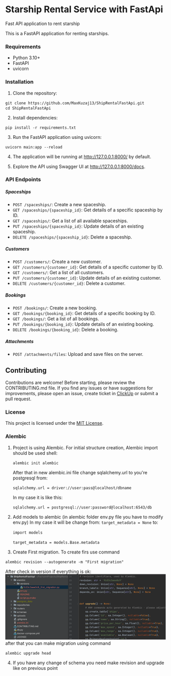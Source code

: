# Starship Rental Service with FastApi
Fast API application to rent starship

This is a FastAPI application for renting starships.

### Requirements

- Python 3.10+
- FastAPI
- uvicorn

### Installation

1. Clone the repository:
```shell
git clone https://github.com/MaxKuzaj13/ShipRentalFastApi.git
cd ShipRentalFastApi
```

2. Install dependencies:
```shell
pip install -r requirements.txt
```
3. Run the FastAPI application using uvicorn:
```shell
uvicorn main:app --reload
```
4. The application will be running at http://127.0.0.1:8000/ by default.

5. Explore the API using Swagger UI at http://127.0.0.1:8000/docs.

### API Endpoints

##### Spaceships
- `POST /spaceships/`: Create a new spaceship.
- `GET /spaceships/{spaceship_id}`: Get details of a specific spaceship by ID.
- `GET /spaceships/`: Get a list of all available spaceships.
- `PUT /spaceships/{spaceship_id}`: Update details of an existing spaceship.
- `DELETE /spaceships/{spaceship_id}`: Delete a spaceship.

##### Customers
- `POST /customers/`: Create a new customer.
- `GET /customers/{customer_id}`: Get details of a specific customer by ID.
- `GET /customers/`: Get a list of all customers.
- `PUT /customers/{customer_id}`: Update details of an existing customer.
- `DELETE /customers/{customer_id}`: Delete a customer.

##### Bookings
- `POST /bookings/`: Create a new booking.
- `GET /bookings/{booking_id}`: Get details of a specific booking by ID.
- `GET /bookings/`: Get a list of all bookings.
- `PUT /bookings/{booking_id}`: Update details of an existing booking.
- `DELETE /bookings/{booking_id}`: Delete a booking.

##### Attachments
- `POST /attachments/files`: Upload and save files on the server.

## Contributing

Contributions are welcome! Before starting, please review the CONTRIBUTING.md file. If you find any issues or have suggestions for improvements, please open an issue, create ticket in [ClickUp](https://sharing.clickup.com/9015557545/b/h/6-901504164692-2/bdb3443a77bb105) or submit a pull request.

### License

This project is licensed under the [MIT License](LICENSE).


### Alembic
1. Project is using Alembic. For initial structure creation, Alembic import should be used shell:

    ```shell
    alembic init alembic
    ```

    After that in new alembic.ini file change sqlalchemy.url to you're postgresql from:
    ```shell
    sqlalchemy.url = driver://user:pass@localhost/dbname
    ```
    In my case it is like this:
    
    ```shell
   sqlalchemy.url = postgresql://user:password@localhost:6543/db
    ```
2. Add models to alembic (in alembic folder env.py file you have to modify env.py)
In my case it will be change from: `target_metadata = None` to:

    `import models `

    `target_metadata = models.Base.metadata`


3. Create First migration. To create firs use command 
```shell   
alembic revision --autogenerate -m "First migration"
```
After check in version if everything is ok:
![img.png](img/img.png)
after that you can make migration using command
```shell
alembic upgrade head
```
4. If you have any change of schema you need make revision and upgrade like on previous point 

